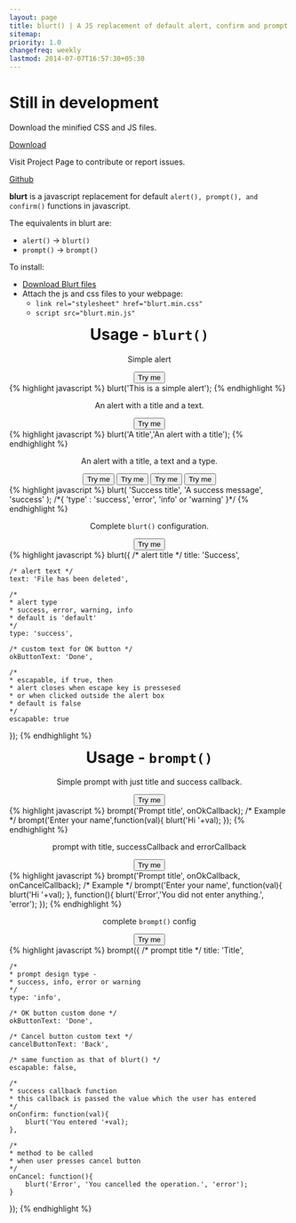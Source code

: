 ```yaml
---
layout: page
title: blurt() | A JS replacement of default alert, confirm and prompt
sitemap:
priority: 1.0
changefreq: weekly
lastmod: 2014-07-07T16:57:30+05:30
---
```


<!--hello world

<button class="success">Hello</button>
<button class="error">Hello</button>
<button class="warning">Hello</button>
<button class="info">Hello</button>-->

<h1>Still in development</h1>

<div class="grid">
	<div class="unit half banner">
		<p>Download the minified CSS and JS files.</p>
		<div><a href="http://goo.gl/nWQoCQ" target="_blank" class="btn big info">Download</a></div>
	</div>
	<div class="unit half banner">
		<p>Visit Project Page to contribute or report issues.</p>
		<div><a href="https://github.com/{{ site.links.github }}" class="btn big info">Github</a></div>
	</div>
</div>

<div class="grid">
	<div class="unit whole">
		<p><b>blurt</b> is a javascript replacement for default <code>alert(), prompt(), and confirm()</code> functions in javascript.</p>
		<p>The equivalents in blurt are:</p>
		<p>
			<ul>
				<li><code>alert()</code> -> <code>blurt()</code></li>
				<li><code>prompt()</code> -> <code>brompt()</code></li>
				<!--<li><code>confirm()</code> -> <code>bonfirm()</code> (Not a good name. I know.)</li>-->
			</ul>
		</p>
		<p> To install:
			<ul>
				<li><a href="http://goo.gl/nWQoCQ" target="_blank">Download Blurt files</a></li>
				<li>Attach the js and css files to your webpage:
				<ul>
					<li><code>link rel="stylesheet" href="blurt.min.css"</code></li>
					<li><code>script src="blurt.min.js"</code></li>
				</ul>
				</li>
			</ul>
		</p>
	</div>
</div>

<h1 style="margin-top: 10px; text-align: center">Usage - <code>blurt()</code></h1>

<div class="grid">
	<div class="unit one-third" style="text-align: center;padding-top: 0px">
		<p>Simple alert</p>
		<button id="blurt-1-arg">Try me</button>
	</div>
	<div class="unit two-thirds">
{% highlight javascript %}
blurt('This is a simple alert');
{% endhighlight %}
	</div>
</div>

<div class="grid">
	<div class="unit one-third" style="text-align: center;padding-top: 0px">
		<p>An alert with a title and a text.</p>
		<button id="blurt-2-arg">Try me</button>
	</div>
	<div class="unit two-thirds">
{% highlight javascript %}
blurt('A title','An alert with a title');
{% endhighlight %}
	</div>
</div>

<div class="grid">
	<div class="unit one-third" style="text-align: center;padding-top: 0px">
		<p>An alert with a title, a text and a type.</p>
		<button id="blurt-3-arg-s" class="success">Try me</button>
		<button id="blurt-3-arg-i" class="info">Try me</button>
		<button id="blurt-3-arg-e" class="error">Try me</button>
		<button id="blurt-3-arg-w" class="warning">Try me</button>
	</div>
<div class="unit two-thirds">
{% highlight javascript %}
blurt(
	'Success title',
	'A success message',
	'success'
);
/*{
	'type' : 'success', 'error', 'info' or 'warning'
}*/
{% endhighlight %}
</div>
</div>


<div class="grid">
	<div class="unit one-third" style="text-align: center;padding-top: 0px">
		<p>Complete <code>blurt()</code> configuration.</p>
		<button id="blurt-obj" class="success">Try me</button>
	</div>
	<div class="unit two-thirds">
{% highlight javascript %}
blurt({
	/* alert title */
	title: 'Success',

	/* alert text */
	text: 'File has been deleted',

	/*
	* alert type
	* success, error, warning, info
	* default is 'default'
	*/
	type: 'success',

	/* custom text for OK button */
	okButtonText: 'Done',

	/*
	* escapable, if true, then
	* alert closes when escape key is pressesed
	* or when clicked outside the alert box
	* default is false
	*/
	escapable: true
});
{% endhighlight %}
	</div>
</div>

<h1 style="margin-top: 10px; text-align:center">Usage - <code>brompt()</code></h1>

<div class="grid">
	<div class="unit one-third" style="text-align: center;padding-top: 0px">
		<p>Simple prompt with just title and success callback.</p>
		<button id="brompt-2-arg">Try me</button>
	</div>
	<div class="unit two-thirds">
{% highlight javascript %}
brompt('Prompt title', onOkCallback);
/* Example */
brompt('Enter your name',function(val){
	blurt('Hi '+val);
});
{% endhighlight %}
	</div>
</div>

<div class="grid">
	<div class="unit one-third" style="text-align: center;padding-top: 0px">
		<p>prompt with title, successCallback and errorCallback</p>
		<button id="brompt-3-arg">Try me</button>
	</div>
	<div class="unit two-thirds">
{% highlight javascript %}
brompt('Prompt title', onOkCallback, onCancelCallback);
/* Example */
brompt('Enter your name', function(val){
	blurt('Hi '+val);
},
function(){
	blurt('Error','You did not enter anything.', 'error');
});
{% endhighlight %}
	</div>
</div>

<div class="grid">
	<div class="unit one-third" style="text-align: center;padding-top: 0px">
		<p>complete <code>brompt()</code> config</p>
		<button id="brompt-obj">Try me</button>
	</div>
	<div class="unit two-thirds">
{% highlight javascript %}
brompt({
	/* prompt title */
	title: 'Title',

	/*
	* prompt design type - 
	* success, info, error or warning
	*/
	type: 'info',
	
	/* OK button custom done */
	okButtonText: 'Done',

	/* Cancel button custom text */
	cancelButtonText: 'Back',

	/* same function as that of blurt() */
	escapable: false,

	/*
	* success callback function
	* this callback is passed the value which the user has entered
	*/
	onConfirm: function(val){
		blurt('You entered '+val);
	},
	
	/*
	* method to be called
	* when user presses cancel button
	*/
	onCancel: function(){
		blurt('Error', 'You cancelled the operation.', 'error');
	}
});
{% endhighlight %}
	</div>
</div>

